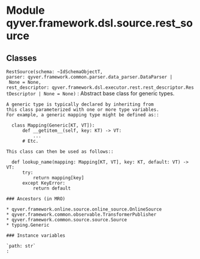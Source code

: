 Module qyver.framework.dsl.source.rest_source
===================================================

Classes
-------

`RestSource(schema: ~IdSchemaObjectT, parser: qyver.framework.common.parser.data_parser.DataParser | None = None, rest_descriptor: qyver.framework.dsl.executor.rest.rest_descriptor.RestDescriptor | None = None)`
:   Abstract base class for generic types.
    
    A generic type is typically declared by inheriting from
    this class parameterized with one or more type variables.
    For example, a generic mapping type might be defined as::
    
      class Mapping(Generic[KT, VT]):
          def __getitem__(self, key: KT) -> VT:
              ...
          # Etc.
    
    This class can then be used as follows::
    
      def lookup_name(mapping: Mapping[KT, VT], key: KT, default: VT) -> VT:
          try:
              return mapping[key]
          except KeyError:
              return default

    ### Ancestors (in MRO)

    * qyver.framework.online.source.online_source.OnlineSource
    * qyver.framework.common.observable.TransformerPublisher
    * qyver.framework.common.source.source.Source
    * typing.Generic

    ### Instance variables

    `path: str`
    :
